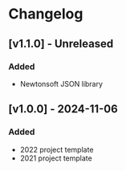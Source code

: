 # Changelog

## [v1.1.0] - Unreleased

### Added

- Newtonsoft JSON library

## [v1.0.0] - 2024-11-06

### Added

- 2022 project template
- 2021 project template
